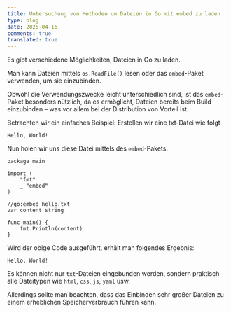 ```yaml
---
title: Untersuchung von Methoden um Dateien in Go mit embed zu laden
type: blog
date: 2025-04-16
comments: true
translated: true
---
```


Es gibt verschiedene Möglichkeiten, Dateien in Go zu laden.

Man kann Dateien mittels `os.ReadFile()` lesen oder das `embed`-Paket verwenden, um sie einzubinden.

Obwohl die Verwendungszwecke leicht unterschiedlich sind, ist das `embed`-Paket besonders nützlich, da es ermöglicht, Dateien bereits beim Build einzubinden – was vor allem bei der Distribution von Vorteil ist.

Betrachten wir ein einfaches Beispiel: Erstellen wir eine txt-Datei wie folgt

```txt{filename="hello.txt"}
Hello, World!
```

Nun holen wir uns diese Datei mittels des `embed`-Pakets:

```go{filename="main.go"}
package main

import (
    "fmt"
    _ "embed"
)

//go:embed hello.txt
var content string

func main() {
    fmt.Println(content)
}
```

Wird der obige Code ausgeführt, erhält man folgendes Ergebnis:

```shell
Hello, World!
```

Es können nicht nur `txt`-Dateien eingebunden werden, sondern praktisch alle Dateitypen wie `html`, `css`, `js`, `yaml` usw.

Allerdings sollte man beachten, dass das Einbinden sehr großer Dateien zu einem erheblichen Speicherverbrauch führen kann.